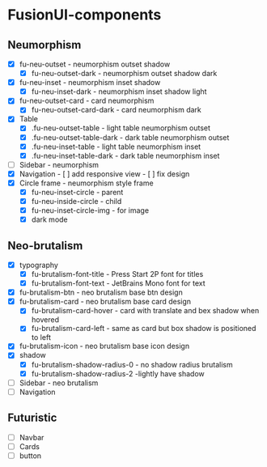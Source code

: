 # FusionUI-components

## Neumorphism
- [x] fu-neu-outset - neumorphism outset shadow
    - [x] fu-neu-outset-dark - neumorphism outset shadow dark
- [x] fu-neu-inset - neumorphism inset shadow
    - [x] fu-neu-inset-dark - neumorphism inset shadow light
- [x] fu-neu-outset-card - card neumorphism
    - [x] fu-neu-outset-card-dark - card neumorphism dark
- [x] Table
    - [x] .fu-neu-outset-table - light table neumorphism outset
    - [x] .fu-neu-outset-table-dark - dark table neumorphism outset
    - [x] .fu-neu-inset-table - light table neumorphism inset
    - [x] .fu-neu-inset-table-dark - dark table neumorphism inset
- [ ] Sidebar - neumorphism
- [x] Navigation
        - [ ] add responsive view
        - [ ] fix design
- [x] Circle frame - neumorphism style frame
    - [x] fu-neu-inset-circle - parent
    - [x] fu-neu-inside-circle - child
    - [x] fu-neu-inset-circle-img - for image 
    - [x] dark mode

## Neo-brutalism
- [x] typography
    - [x] fu-brutalism-font-title - Press Start 2P font for titles
    - [x] fu-brutalism-font-text - JetBrains Mono font for text
- [x] fu-brutalism-btn - neo brutalism base btn design
- [x] fu-brutalism-card - neo brutalism base card design
    -[x] fu-brutalism-card-hover - card with translate and bex shadow when hovered 
    -[x] fu-brutalism-card-left - same as card but box shadow is positioned to left
- [x] fu-brutalism-icon - neo brutalism base icon design
- [x] shadow
    - [x] fu-brutalism-shadow-radius-0 - no shadow radius brutalism
    - [x] fu-brutalism-shadow-radius-2 -lightly have shadow
- [ ] Sidebar - neo brutalism
- [ ] Navigation

## Futuristic
- [ ] Navbar
- [ ] Cards
- [ ] button
